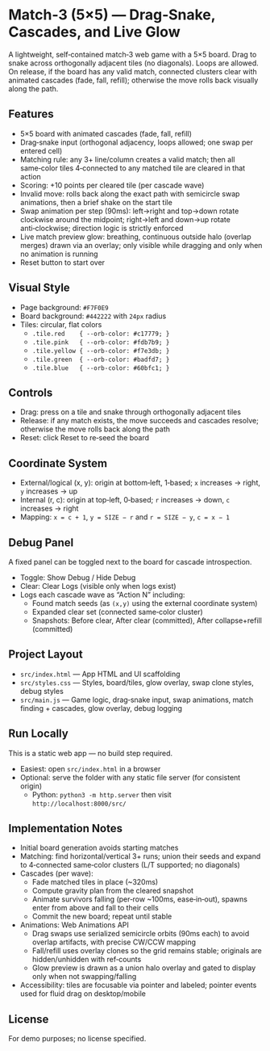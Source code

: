 # Match‑3 (5×5) — Drag‑Snake, Cascades, and Live Glow

A lightweight, self‑contained match‑3 web game with a 5×5 board. Drag to snake across orthogonally adjacent tiles (no diagonals). Loops are allowed. On release, if the board has any valid match, connected clusters clear with animated cascades (fade, fall, refill); otherwise the move rolls back visually along the path.

## Features
- 5×5 board with animated cascades (fade, fall, refill)
- Drag‑snake input (orthogonal adjacency, loops allowed; one swap per entered cell)
- Matching rule: any 3+ line/column creates a valid match; then all same‑color tiles 4‑connected to any matched tile are cleared in that action
- Scoring: +10 points per cleared tile (per cascade wave)
- Invalid move: rolls back along the exact path with semicircle swap animations, then a brief shake on the start tile
- Swap animation per step (90ms): left→right and top→down rotate clockwise around the midpoint; right→left and down→up rotate anti‑clockwise; direction logic is strictly enforced
- Live match preview glow: breathing, continuous outside halo (overlap merges) drawn via an overlay; only visible while dragging and only when no animation is running
- Reset button to start over

## Visual Style
- Page background: `#F7F0E9`
- Board background: `#442222` with `24px` radius
- Tiles: circular, flat colors
  - `.tile.red    { --orb-color: #c17779; }`
  - `.tile.pink   { --orb-color: #fdb7b9; }`
  - `.tile.yellow { --orb-color: #f7e3db; }`
  - `.tile.green  { --orb-color: #badfd7; }`
  - `.tile.blue   { --orb-color: #60bfc1; }`

## Controls
- Drag: press on a tile and snake through orthogonally adjacent tiles
- Release: if any match exists, the move succeeds and cascades resolve; otherwise the move rolls back along the path
- Reset: click Reset to re‑seed the board

## Coordinate System
- External/logical (x, y): origin at bottom‑left, 1‑based; `x` increases → right, `y` increases → up
- Internal (r, c): origin at top‑left, 0‑based; `r` increases → down, `c` increases → right
- Mapping: `x = c + 1`, `y = SIZE − r` and `r = SIZE − y`, `c = x − 1`

## Debug Panel
A fixed panel can be toggled next to the board for cascade introspection.
- Toggle: Show Debug / Hide Debug
- Clear: Clear Logs (visible only when logs exist)
- Logs each cascade wave as “Action N” including:
  - Found match seeds (as `(x,y)` using the external coordinate system)
  - Expanded clear set (connected same‑color cluster)
  - Snapshots: Before clear, After clear (committed), After collapse+refill (committed)

## Project Layout
- `src/index.html` — App HTML and UI scaffolding
- `src/styles.css` — Styles, board/tiles, glow overlay, swap clone styles, debug styles
- `src/main.js` — Game logic, drag‑snake input, swap animations, match finding + cascades, glow overlay, debug logging

## Run Locally
This is a static web app — no build step required.
- Easiest: open `src/index.html` in a browser
- Optional: serve the folder with any static file server (for consistent origin)
  - Python: `python3 -m http.server` then visit `http://localhost:8000/src/`

## Implementation Notes
- Initial board generation avoids starting matches
- Matching: find horizontal/vertical 3+ runs; union their seeds and expand to 4‑connected same‑color clusters (L/T supported; no diagonals)
- Cascades (per wave):
  - Fade matched tiles in place (~320ms)
  - Compute gravity plan from the cleared snapshot
  - Animate survivors falling (per‑row ~100ms, ease‑in‑out), spawns enter from above and fall to their cells
  - Commit the new board; repeat until stable
- Animations: Web Animations API
  - Drag swaps use serialized semicircle orbits (90ms each) to avoid overlap artifacts, with precise CW/CCW mapping
  - Fall/refill uses overlay clones so the grid remains stable; originals are hidden/unhidden with ref‑counts
  - Glow preview is drawn as a union halo overlay and gated to display only when not swapping/falling
- Accessibility: tiles are focusable via pointer and labeled; pointer events used for fluid drag on desktop/mobile

## License
For demo purposes; no license specified.
